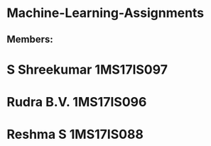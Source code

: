 # Machine-Learning-Assignments
## Members:
   # S Shreekumar 1MS17IS097
   # Rudra B.V.   1MS17IS096
   # Reshma S     1MS17IS088
